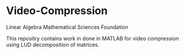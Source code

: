 # Video-Compression
Linear Algebra Mathematical Sciences Foundation


This repositry contains work in done in MATLAB for video compression using LUD decomposition of matrices.
